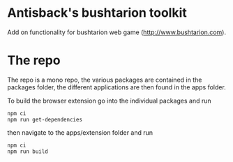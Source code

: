 # Antisback's bushtarion toolkit

Add on functionality for bushtarion web game (http://www.bushtarion.com).

# The repo

The repo is a mono repo, the various packages are contained in the packages folder, the different applications are then found in the apps folder.

To build the browser extension go into the individual packages and run 
```
npm ci
npm run get-dependencies
```

then navigate to the apps/extension folder and run
```
npm ci
npm run build
```
